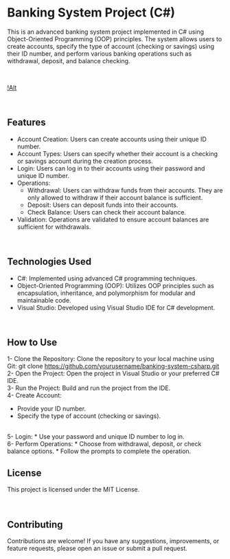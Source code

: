 # Banking System Project (C#)

This is an advanced banking system project implemented in C# using Object-Oriented Programming (OOP) principles. The system allows users to create accounts, specify the type of account (checking or savings) using their ID number, and perform various banking operations such as withdrawal, deposit, and balance checking.

<br>

[!Alt ](class_diagram.png)


<br>


## Features

* Account Creation: Users can create accounts using their unique ID number.
* Account Types: Users can specify whether their account is a checking or savings account during the creation process.
* Login: Users can log in to their accounts using their password and unique ID number.
* Operations:
  * Withdrawal: Users can withdraw funds from their accounts. They are only allowed to withdraw if their account balance is sufficient.
  * Deposit: Users can deposit funds into their accounts.
  * Check Balance: Users can check their account balance.
* Validation: Operations are validated to ensure account balances are sufficient for withdrawals.



<br>

## Technologies Used

* C#: Implemented using advanced C# programming techniques.
* Object-Oriented Programming (OOP): Utilizes OOP principles such as encapsulation, inheritance, and polymorphism for modular and maintainable code.
* Visual Studio: Developed using Visual Studio IDE for C# development.



<br>


## How to Use

1- Clone the Repository: Clone the repository to your local machine using Git:
    git clone https://github.com/yourusername/banking-system-csharp.git
<br>
2- Open the Project: Open the project in Visual Studio or your preferred C# IDE.
<br>
3- Run the Project: Build and run the project from the IDE.
<br>
4- Create Account:
  * Provide your ID number.
  * Specify the type of account (checking or savings).
<br>
5- Login:
  * Use your password and unique ID number to log in.
<br>
6- Perform Operations:
  * Choose from withdrawal, deposit, or check balance options.
  * Follow the prompts to complete the operation.




  <br>

  ## License

  This project is licensed under the MIT License.

  <br>

  ## Contributing

  Contributions are welcome! If you have any suggestions, improvements, or feature requests, please open an issue or submit a pull request.











